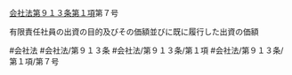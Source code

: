 [会社法第９１３条第１項](会社法＿＿＿＿第９１３条第１項)第７号

有限責任社員の出資の目的及びその価額並びに既に履行した出資の価額


#会社法
#会社法/第９１３条
#会社法/第９１３条/第１項
#会社法/第９１３条/第１項/第７号
